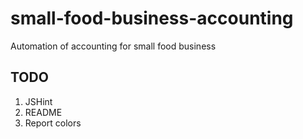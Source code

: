 small-food-business-accounting
==============================

Automation of accounting for small food business

TODO
----

1. JSHint
2. README
3. Report colors
